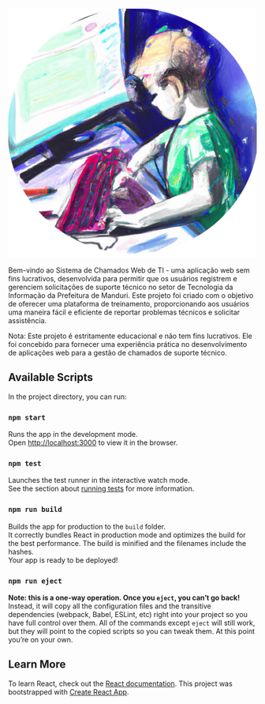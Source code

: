 ![logo](src/Images/logo-p.png)

Bem-vindo ao Sistema de Chamados Web de TI - uma aplicação web sem fins lucrativos, desenvolvida para permitir que os usuários registrem e gerenciem solicitações de suporte técnico no setor de Tecnologia da Informação da Prefeitura de Manduri. Este projeto foi criado com o objetivo de oferecer uma plataforma de treinamento, proporcionando aos usuários uma maneira fácil e eficiente de reportar problemas técnicos e solicitar assistência.

Nota:
Este projeto é estritamente educacional e não tem fins lucrativos. Ele foi concebido para fornecer uma experiência prática no desenvolvimento de aplicações web para a gestão de chamados de suporte técnico.

## Available Scripts
In the project directory, you can run:

### `npm start`

Runs the app in the development mode.<br />
Open [http://localhost:3000](http://localhost:3000) to view it in the browser.

### `npm test`

Launches the test runner in the interactive watch mode.<br />
See the section about [running tests](https://facebook.github.io/create-react-app/docs/running-tests) for more information.

### `npm run build`

Builds the app for production to the `build` folder.<br />
It correctly bundles React in production mode and optimizes the build for the best performance.
The build is minified and the filenames include the hashes.<br />
Your app is ready to be deployed!

### `npm run eject`
**Note: this is a one-way operation. Once you `eject`, you can’t go back!**
Instead, it will copy all the configuration files and the transitive dependencies (webpack, Babel, ESLint, etc) right into your project so you have full control over them. All of the commands except `eject` will still work, but they will point to the copied scripts so you can tweak them. At this point you’re on your own.

## Learn More
To learn React, check out the [React documentation](https://reactjs.org/).
This project was bootstrapped with [Create React App](https://github.com/facebook/create-react-app).
